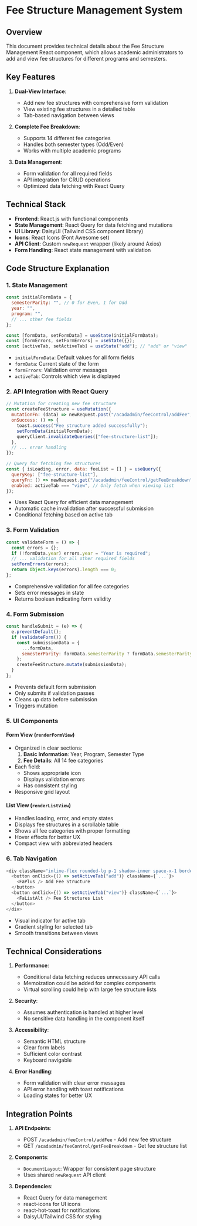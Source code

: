 # Fee Structure Management System

## Overview

This document provides technical details about the Fee Structure Management React component, which allows academic administrators to add and view fee structures for different programs and semesters.

## Key Features

1. **Dual-View Interface**:
   - Add new fee structures with comprehensive form validation
   - View existing fee structures in a detailed table
   - Tab-based navigation between views

2. **Complete Fee Breakdown**:
   - Supports 14 different fee categories
   - Handles both semester types (Odd/Even)
   - Works with multiple academic programs

3. **Data Management**:
   - Form validation for all required fields
   - API integration for CRUD operations
   - Optimized data fetching with React Query

## Technical Stack

- **Frontend**: React.js with functional components
- **State Management**: React Query for data fetching and mutations
- **UI Library**: DaisyUI (Tailwind CSS component library)
- **Icons**: React Icons (Font Awesome set)
- **API Client**: Custom `newRequest` wrapper (likely around Axios)
- **Form Handling**: React state management with validation

## Code Structure Explanation

### 1. State Management

```javascript
const initialFormData = {
  semesterParity: "", // 0 for Even, 1 for Odd
  year: "",
  program: "",
  // ... other fee fields
};

const [formData, setFormData] = useState(initialFormData);
const [formErrors, setFormErrors] = useState({});
const [activeTab, setActiveTab] = useState("add"); // "add" or "view"
```

- `initialFormData`: Default values for all form fields
- `formData`: Current state of the form
- `formErrors`: Validation error messages
- `activeTab`: Controls which view is displayed

### 2. API Integration with React Query

```javascript
// Mutation for creating new fee structure
const createFeeStructure = useMutation({
  mutationFn: (data) => newRequest.post("/acadadmin/feeControl/addFee", data),
  onSuccess: () => {
    toast.success("Fee structure added successfully");
    setFormData(initialFormData);
    queryClient.invalidateQueries(["fee-structure-list"]);
  },
  // ... error handling
});

// Query for fetching fee structures
const { isLoading, error, data: feeList = [] } = useQuery({
  queryKey: ["fee-structure-list"],
  queryFn: () => newRequest.get("/acadadmin/feeControl/getFeeBreakdown").then((res) => res.data.data),
  enabled: activeTab === "view", // Only fetch when viewing list
});
```

- Uses React Query for efficient data management
- Automatic cache invalidation after successful submission
- Conditional fetching based on active tab

### 3. Form Validation

```javascript
const validateForm = () => {
  const errors = {};
  if (!formData.year) errors.year = "Year is required";
  // ... validation for all other required fields
  setFormErrors(errors);
  return Object.keys(errors).length === 0;
};
```

- Comprehensive validation for all fee categories
- Sets error messages in state
- Returns boolean indicating form validity

### 4. Form Submission

```javascript
const handleSubmit = (e) => {
  e.preventDefault();
  if (validateForm()) {
    const submissionData = {
      ...formData,
      semesterParity: formData.semesterParity ? formData.semesterParity : undefined,
    };
    createFeeStructure.mutate(submissionData);
  }
};
```

- Prevents default form submission
- Only submits if validation passes
- Cleans up data before submission
- Triggers mutation

### 5. UI Components

#### Form View (`renderFormView`)

- Organized in clear sections:
  1. **Basic Information**: Year, Program, Semester Type
  2. **Fee Details**: All 14 fee categories
- Each field:
  - Shows appropriate icon
  - Displays validation errors
  - Has consistent styling
- Responsive grid layout

#### List View (`renderListView`)

- Handles loading, error, and empty states
- Displays fee structures in a scrollable table
- Shows all fee categories with proper formatting
- Hover effects for better UX
- Compact view with abbreviated headers

### 6. Tab Navigation

```javascript
<div className="inline-flex rounded-lg p-1 shadow-inner space-x-1 border border-indigo-200">
  <button onClick={() => setActiveTab("add")} className={`...`}>
    <FaPlus /> Add Fee Structure
  </button>
  <button onClick={() => setActiveTab("view")} className={`...`}>
    <FaListAlt /> Fee Structures List
  </button>
</div>
```

- Visual indicator for active tab
- Gradient styling for selected tab
- Smooth transitions between views

## Technical Considerations

1. **Performance**:
   - Conditional data fetching reduces unnecessary API calls
   - Memoization could be added for complex components
   - Virtual scrolling could help with large fee structure lists

2. **Security**:
   - Assumes authentication is handled at higher level
   - No sensitive data handling in the component itself

3. **Accessibility**:
   - Semantic HTML structure
   - Clear form labels
   - Sufficient color contrast
   - Keyboard navigable

4. **Error Handling**:
   - Form validation with clear error messages
   - API error handling with toast notifications
   - Loading states for better UX

## Integration Points

1. **API Endpoints**:
   - POST `/acadadmin/feeControl/addFee` - Add new fee structure
   - GET `/acadadmin/feeControl/getFeeBreakdown` - Get fee structure list

2. **Components**:
   - `DocumentLayout`: Wrapper for consistent page structure
   - Uses shared `newRequest` API client

3. **Dependencies**:
   - React Query for data management
   - react-icons for UI icons
   - react-hot-toast for notifications
   - DaisyUI/Tailwind CSS for styling